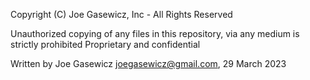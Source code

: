 Copyright (C) Joe Gasewicz, Inc - All Rights Reserved

Unauthorized copying of any files in this repository, via any medium is strictly prohibited
Proprietary and confidential

Written by Joe Gasewicz <joegasewicz@gmail.com>, 29 March 2023
